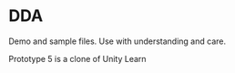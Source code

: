# DDA
Demo and sample files.
Use with understanding and care.

Prototype 5 is a clone of Unity Learn